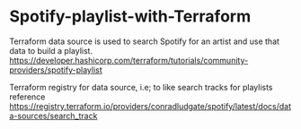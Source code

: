 # Spotify-playlist-with-Terraform
Terraform data source is used to search Spotify for an artist and use that data to build a playlist.
https://developer.hashicorp.com/terraform/tutorials/community-providers/spotify-playlist

Terraform registry for data source, i.e; to like search tracks for playlists reference
https://registry.terraform.io/providers/conradludgate/spotify/latest/docs/data-sources/search_track
